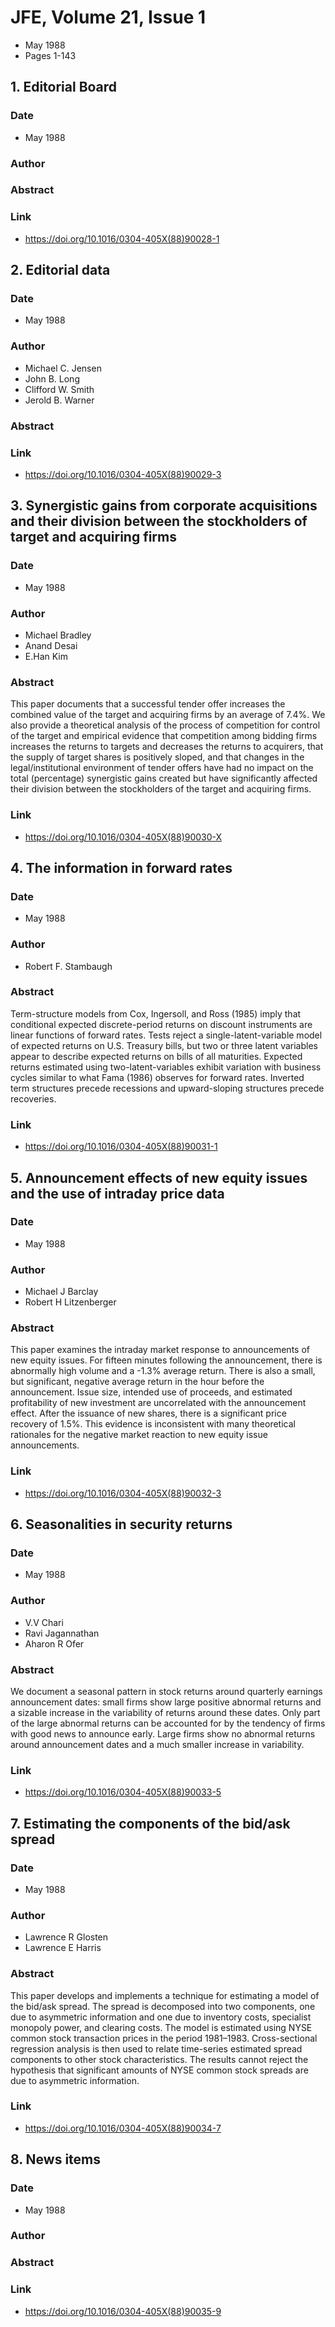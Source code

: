 # JFE, Volume 21, Issue 1
- May 1988
- Pages 1-143

## 1. Editorial Board
### Date
- May 1988
### Author
### Abstract

### Link
- https://doi.org/10.1016/0304-405X(88)90028-1

## 2. Editorial data
### Date
- May 1988
### Author
- Michael C. Jensen
- John B. Long
- Clifford W. Smith
- Jerold B. Warner
### Abstract

### Link
- https://doi.org/10.1016/0304-405X(88)90029-3

## 3. Synergistic gains from corporate acquisitions and their division between the stockholders of target and acquiring firms
### Date
- May 1988
### Author
- Michael Bradley
- Anand Desai
- E.Han Kim
### Abstract
This paper documents that a successful tender offer increases the combined value of the target and acquiring firms by an average of 7.4%. We also provide a theoretical analysis of the process of competition for control of the target and empirical evidence that competition among bidding firms increases the returns to targets and decreases the returns to acquirers, that the supply of target shares is positively sloped, and that changes in the legal/institutional environment of tender offers have had no impact on the total (percentage) synergistic gains created but have significantly affected their division between the stockholders of the target and acquiring firms.
### Link
- https://doi.org/10.1016/0304-405X(88)90030-X

## 4. The information in forward rates
### Date
- May 1988
### Author
- Robert F. Stambaugh
### Abstract
Term-structure models from Cox, Ingersoll, and Ross (1985) imply that conditional expected discrete-period returns on discount instruments are linear functions of forward rates. Tests reject a single-latent-variable model of expected returns on U.S. Treasury bills, but two or three latent variables appear to describe expected returns on bills of all maturities. Expected returns estimated using two-latent-variables exhibit variation with business cycles similar to what Fama (1986) observes for forward rates. Inverted term structures precede recessions and upward-sloping structures precede recoveries.
### Link
- https://doi.org/10.1016/0304-405X(88)90031-1

## 5. Announcement effects of new equity issues and the use of intraday price data
### Date
- May 1988
### Author
- Michael J Barclay
- Robert H Litzenberger
### Abstract
This paper examines the intraday market response to announcements of new equity issues. For fifteen minutes following the announcement, there is abnormally high volume and a -1.3% average return. There is also a small, but significant, negative average return in the hour before the announcement. Issue size, intended use of proceeds, and estimated profitability of new investment are uncorrelated with the announcement effect. After the issuance of new shares, there is a significant price recovery of 1.5%. This evidence is inconsistent with many theoretical rationales for the negative market reaction to new equity issue announcements.
### Link
- https://doi.org/10.1016/0304-405X(88)90032-3

## 6. Seasonalities in security returns
### Date
- May 1988
### Author
- V.V Chari
- Ravi Jagannathan
- Aharon R Ofer
### Abstract
We document a seasonal pattern in stock returns around quarterly earnings announcement dates: small firms show large positive abnormal returns and a sizable increase in the variability of returns around these dates. Only part of the large abnormal returns can be accounted for by the tendency of firms with good news to announce early. Large firms show no abnormal returns around announcement dates and a much smaller increase in variability.
### Link
- https://doi.org/10.1016/0304-405X(88)90033-5

## 7. Estimating the components of the bid/ask spread
### Date
- May 1988
### Author
- Lawrence R Glosten
- Lawrence E Harris
### Abstract
This paper develops and implements a technique for estimating a model of the bid/ask spread. The spread is decomposed into two components, one due to asymmetric information and one due to inventory costs, specialist monopoly power, and clearing costs. The model is estimated using NYSE common stock transaction prices in the period 1981–1983. Cross-sectional regression analysis is then used to relate time-series estimated spread components to other stock characteristics. The results cannot reject the hypothesis that significant amounts of NYSE common stock spreads are due to asymmetric information.
### Link
- https://doi.org/10.1016/0304-405X(88)90034-7

## 8. News items
### Date
- May 1988
### Author
### Abstract

### Link
- https://doi.org/10.1016/0304-405X(88)90035-9

